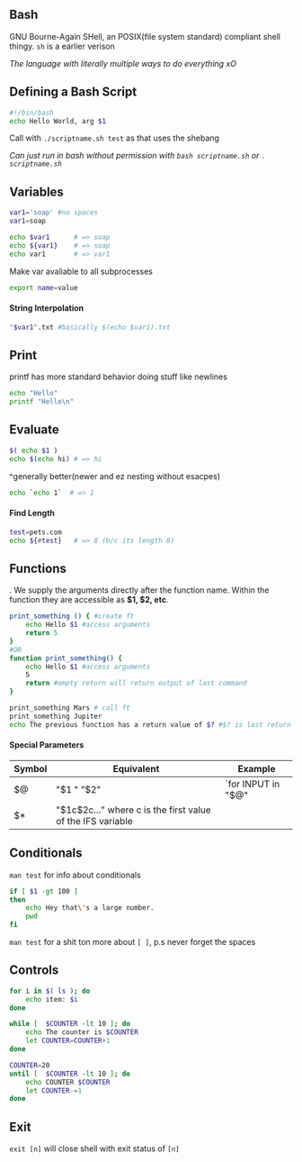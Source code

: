 ## Bash

GNU Bourne-Again SHell, an POSIX(file system standard) compliant shell thingy. `sh` is a earlier verison 

*The language with literally multiple ways to do everything xO*

## Defining a Bash Script

```bash
#!/bin/bash
echo Hello World, arg $1
```

Call with `./scriptname.sh test` as that uses the shebang

*Can just run in bash without permission with `bash scriptname.sh` or `. scriptname.sh`*

## Variables

```bash
var1='soap' #no spaces
var1=soap

echo $var1 		# => soap
echo ${var1}	# => soap
echo var1 		# => var1
```

Make var avaliable to all subprocesses

```bash
export name=value 
```

#### String Interpolation

```bash
"$var1".txt #basically $(echo $var1).txt
```

## Print

printf has more standard behavior doing stuff like newlines

```bash
echo "Hello"
printf "Hello\n"
```

## Evaluate

```bash
$( echo $1 ) 
echo $(echo hi) # => hi
```

^generally better(newer and ez nesting without esacpes\)

```bash
echo `echo 1`  # => 1
```

#### Find Length

```bash
test=pets.com
echo ${#test} 	# => 8 (b/c its length 8)
```

## Functions

. We supply the arguments directly after the function name. Within the function they are accessible as **$1, $2, etc**. 

```bash
print_something () { #create ft
    echo Hello $1 #access arguments
    return 5
}
#OR
function print_something() {
    echo Hello $1 #access arguments
    5
    return #empty return will return output of last command 
}

print_something Mars # call ft
print_something Jupiter
echo The previous function has a return value of $? #$? is last return value 
```

#### Special Parameters

| Symbol | Equivalent                                                   | Example            |
| ------ | ------------------------------------------------------------ | ------------------ |
| $@     | "\$1 " "\$2"                                                 | `for INPUT in "$@" |
| $*     | "\$1c\$2c..." where c is the first value of the IFS variable |                    |

## Conditionals

`man test` for info about conditionals

```bash
if [ $1 -gt 100 ]
then
    echo Hey that\'s a large number.
    pwd
fi
```

`man test` for a shit ton more about `[ ]`, p.s never forget the spaces

## Controls

```bash
for i in $( ls ); do
	echo item: $i
done

while [  $COUNTER -lt 10 ]; do
    echo The counter is $COUNTER
    let COUNTER=COUNTER+1 
done

COUNTER=20
until [  $COUNTER -lt 10 ]; do
    echo COUNTER $COUNTER
    let COUNTER-=1
done
```



## Exit

`exit [n]` will close shell with exit status of `[n]`